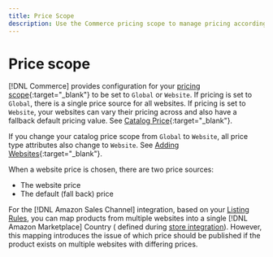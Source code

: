 ```yaml
---
title: Price Scope
description: Use the Commerce pricing scope to manage pricing according to multiple websites or globally.
---
```


# Price scope

[!DNL Commerce] provides configuration for your [pricing scope](https://docs.magento.com/user-guide/configuration/catalog/catalog.html#price){:target="_blank"} to be set to `Global` or `Website`. If pricing is set to `Global`, there is a single price source for all websites. If pricing is set to `Website`, your websites can vary their pricing across and also have a fallback default pricing value. See [Catalog Price](https://docs.magento.com/user-guide/configuration/catalog/catalog.html#price){:target="_blank"}.

If you change your catalog price scope from `Global` to `Website`, all price type attributes also change to `Website`. See [Adding Websites](https://docs.magento.com/user-guide/stores/stores-all-create-website.html){:target="_blank"}.

When a website price is chosen, there are two price sources:

- The website price
- The default (fall back) price

For the [!DNL Amazon Sales Channel] integration, based on your [Listing Rules](./listing-rules.md), you can map products from multiple websites into a single [!DNL Amazon Marketplace] Country ( defined during [store integration](./store-integration.md)). However, this mapping introduces the issue of which price should be published if the product exists on multiple websites with differing prices.
